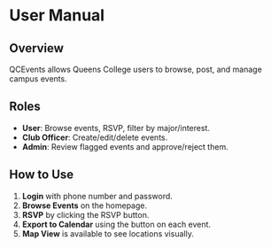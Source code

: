 # User Manual

## Overview
QCEvents allows Queens College users to browse, post, and manage campus events.

## Roles
- **User**: Browse events, RSVP, filter by major/interest.
- **Club Officer**: Create/edit/delete events.
- **Admin**: Review flagged events and approve/reject them.

## How to Use
1. **Login** with phone number and password.
2. **Browse Events** on the homepage.
3. **RSVP** by clicking the RSVP button.
4. **Export to Calendar** using the button on each event.
5. **Map View** is available to see locations visually.
